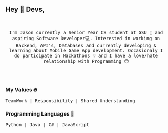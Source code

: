 ## Hey :wave: Devs,

<p align="center">
  <br><br>
  <samp>
I'm Jason currently a Senior Year CS student at GSU 🏫 and aspiring Software Developer💻. Interested in working on Backend, API's, Databases and currently developing & learning about Mobile Game App development. Occasionaly I do participate in Hackathons 💡 and I have a love/hate relationship with Programming 😐
  </samp>
</p>

<br><br>
### My Values :fire:
<p align="left">
  <samp>
TeamWork | Responsibility | Shared Understanding
    
  </samp>
</p>

### Programming Languages  :rocket:
<p align="left">
  <samp>
Python | Java | C# | JavaScript
  </samp>
</p>
